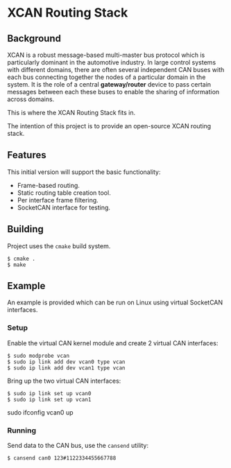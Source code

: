 # XCAN Routing Stack

## Background

XCAN is a robust message-based multi-master bus protocol which is particularly dominant in the automotive industry. In large control systems with different domains, there are often several independent CAN buses with each bus connecting together the nodes of a particular domain in the system.
It is the role of a central **gateway/router** device to pass certain messages between each these buses to enable the sharing of information across domains.

This is where the XCAN Routing Stack fits in.

The intention of this project is to provide an open-source XCAN routing stack.

## Features

This initial version will support the basic functionality:
- Frame-based routing.
- Static routing table creation tool.
- Per interface frame filtering.
- SocketCAN interface for testing.

## Building
Project uses the `cmake` build system.

``` shell
$ cmake .
$ make
```

## Example
An example is provided which can be run on Linux using virtual SocketCAN interfaces.

### Setup
Enable the virtual CAN kernel module and create 2 virtual CAN interfaces:
``` shell
$ sudo modprobe vcan
$ sudo ip link add dev vcan0 type vcan
$ sudo ip link add dev vcan1 type vcan
```

Bring up the two virtual CAN interfaces:
``` shell
$ sudo ip link set up vcan0
$ sudo ip link set up vcan1
```
sudo ifconfig vcan0 up

### Running
Send data to the CAN bus, use the `cansend` utility:
```
$ cansend can0 123#1122334455667788
```